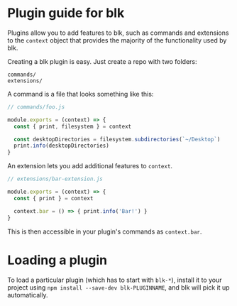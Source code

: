 # Plugin guide for blk

Plugins allow you to add features to blk, such as commands and
extensions to the `context` object that provides the majority of the functionality
used by blk.

Creating a blk plugin is easy. Just create a repo with two folders:

```
commands/
extensions/
```

A command is a file that looks something like this:

```js
// commands/foo.js

module.exports = (context) => {
  const { print, filesystem } = context

  const desktopDirectories = filesystem.subdirectories(`~/Desktop`)
  print.info(desktopDirectories)
}
```

An extension lets you add additional features to `context`.

```js
// extensions/bar-extension.js

module.exports = (context) => {
  const { print } = context

  context.bar = () => { print.info('Bar!') }
}
```

This is then accessible in your plugin's commands as `context.bar`.

# Loading a plugin

To load a particular plugin (which has to start with `blk-*`),
install it to your project using `npm install --save-dev blk-PLUGINNAME`,
and blk will pick it up automatically.
